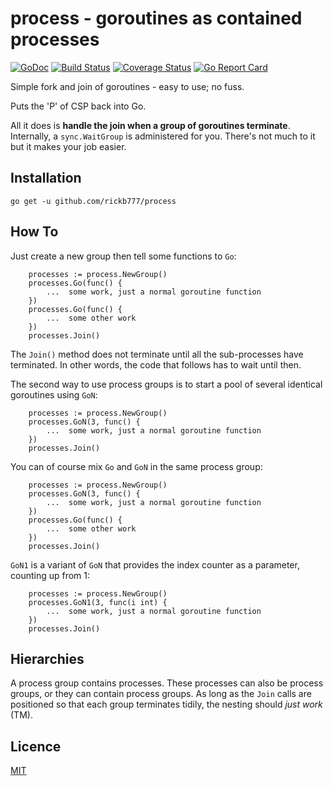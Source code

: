 # process - goroutines as contained processes

[![GoDoc](https://img.shields.io/badge/api-Godoc-blue.svg)](https://pkg.go.dev/github.com/rickb777/process)
[![Build Status](https://api.travis-ci.org/rickb777/process.svg?branch=master)](https://travis-ci.org/rickb777/process/builds)
[![Coverage Status](https://coveralls.io/repos/github/rickb777/process/badge.svg?branch=master&service=github)](https://coveralls.io/github/rickb777/process?branch=master)
[![Go Report Card](https://goreportcard.com/badge/github.com/rickb777/process)](https://goreportcard.com/report/github.com/rickb777/process)

Simple fork and join of goroutines - easy to use; no fuss.

Puts the 'P' of CSP back into Go.

All it does is **handle the join when a group of goroutines terminate**. Internally, a `sync.WaitGroup` is
administered for you. There's not much to it but it makes your job easier.

## Installation

    go get -u github.com/rickb777/process

## How To

Just create a new group then tell some functions to `Go`:

```
	processes := process.NewGroup()
	processes.Go(func() {
		...  some work, just a normal goroutine function
	})
	processes.Go(func() {
		...  some other work
	})
	processes.Join()
```

The `Join()` method does not terminate until all the sub-processes have terminated. In other words,
the code that follows has to wait until then.

The second way to use process groups is to start a pool of several identical goroutines using `GoN`:

```
	processes := process.NewGroup()
	processes.GoN(3, func() {
		...  some work, just a normal goroutine function
	})
	processes.Join()
```

You can of course mix `Go` and `GoN` in the same process group:
```
	processes := process.NewGroup()
	processes.GoN(3, func() {
		...  some work, just a normal goroutine function
	})
	processes.Go(func() {
		...  some other work
	})
	processes.Join()
```

`GoN1` is a variant of `GoN` that provides the index counter as a parameter, counting up from 1:

```
	processes := process.NewGroup()
	processes.GoN1(3, func(i int) {
		...  some work, just a normal goroutine function
	})
	processes.Join()
```

## Hierarchies

A process group contains processes. These processes can also be process groups, or they can contain process
groups. As long as the `Join` calls are positioned so that each group terminates tidily, the nesting should
*just work* (TM).


## Licence

[MIT](LICENSE)
